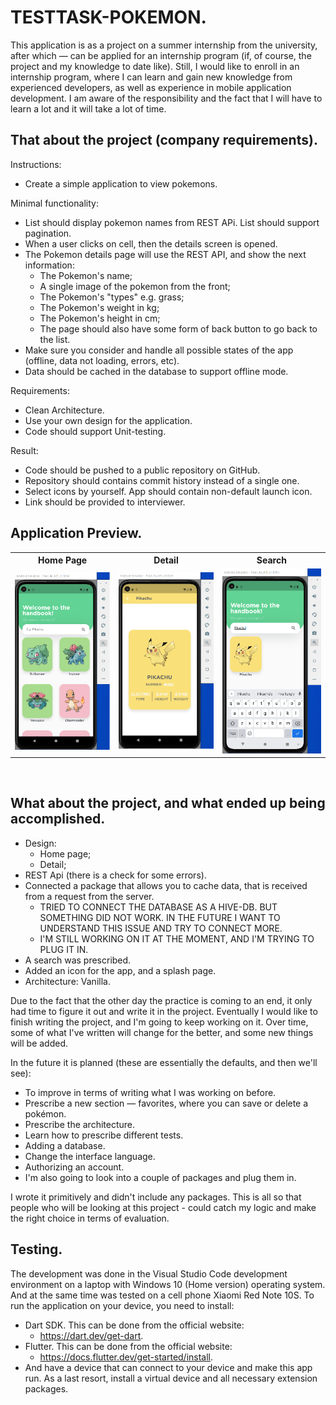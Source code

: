 # TESTTASK-POKEMON.

This application is as a project on a summer internship from the university, after which — can be applied for an internship program (if, of course, the project and my knowledge to date like). Still, I would like to enroll in an internship program, where I can learn and gain new knowledge from experienced developers, as well as experience in mobile application development. 
I am aware of the responsibility and the fact that I will have to learn a lot and it will take a lot of time.


## That about the project (company requirements). 

Instructions:
- Create a simple application to view pokemons.

Minimal functionality:
- List should display pokemon names from REST APi. List should support pagination.
- When a user clicks on cell, then the details screen is opened.
- The Pokemon details page will use the REST API, and show the next information:
  - The Pokemon's name;
  - A single image of the pokemon from the front;
  - The Pokemon's "types" e.g. grass;
  - The Pokemon's weight in kg;
  - The Pokemon's height in cm;
  - The page should also have some form of back button to go back to the list.
- Make sure you consider and handle all possible states of the app (offline, data not loading, errors, etc).
- Data should be cached in the database to support offline mode.

Requirements:
- Clean Architecture.
- Use your own design for the application.
- Code should support Unit-testing.

Result:
- Code should be pushed to a public repository on GitHub.
- Repository should contains commit history instead of a single one.
- Select icons by yourself. App should contain non-default launch icon.
- Link should be provided to interviewer.




## Application Preview.

<!-- <table>
  <tr>
    <td><img src='screenshots/app_preview.gif' width="200"/><td>
  </tr>
</table> -->
<table>
  <tr>
    <th>Home Page</th>
    <th>Detail</th>
    <th>Search</th>
  </tr>
  <tr>
    <td><img src='photos/photo1st.png'/></td>
    <td><img src='photos/photo2nd.png'/></td>
    <td><img src='photos/photo3th.png'/></td>
  </tr>
  
</table>

<br>




## What about the project, and what ended up being accomplished.

- Design:
   - Home page;
   - Detail;
- REST Api (there is a check for some errors).
- Connected a package that allows you to cache data, that is received from a request from the server.
  - TRIED TO CONNECT THE DATABASE AS A HIVE-DB. BUT SOMETHING DID NOT WORK. IN THE FUTURE I WANT TO UNDERSTAND THIS ISSUE AND TRY TO CONNECT MORE.
  - I'M STILL WORKING ON IT AT THE MOMENT, AND I'M TRYING TO PLUG IT IN.
- A search was prescribed. 
- Added an icon for the app, and a splash page.
- Architecture: Vanilla.

Due to the fact that the other day the practice is coming to an end, it only had time to figure it out and write it in the project. 
Eventually I would like to finish writing the project, and I'm going to keep working on it. Over time, some of what I've written will change for the better, and some new things will be added.

In the future it is planned (these are essentially the defaults, and then we'll see):
- To improve in terms of writing what I was working on before.
- Prescribe a new section — favorites, where you can save or delete a pokémon.
- Prescribe the architecture.
- Learn how to prescribe different tests.
- Adding a database.
- Change the interface language.
- Authorizing an account.
- I'm also going to look into a couple of packages and plug them in.

I wrote it primitively and didn't include any packages. This is all so that people who will be looking at this project - could catch my logic and make the right choice in terms of evaluation.


## Testing.

The development was done in the Visual Studio Code development environment on a laptop with Windows 10 (Home version) operating system. And at the same time was tested on a cell phone Xiaomi Red Note 10S.
To run the application on your device, you need to install:
- Dart SDK. This can be done from the official website:
  - https://dart.dev/get-dart.
- Flutter. This can be done from the official website:
  - https://docs.flutter.dev/get-started/install.
- And have a device that can connect to your device and make this app run. As a last resort, install a virtual device and all necessary extension packages.
